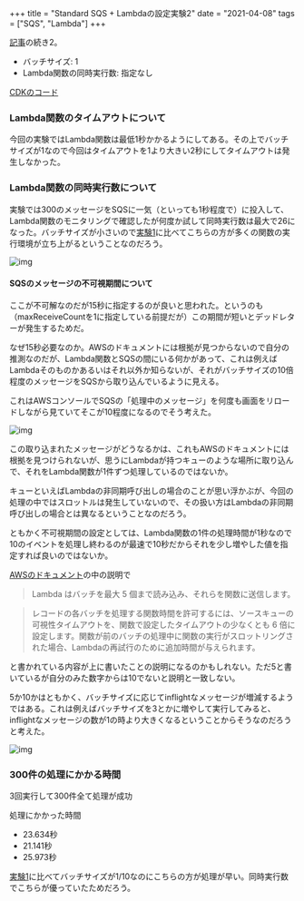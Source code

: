 +++
title = "Standard SQS + Lambdaの設定実験2"
date = "2021-04-08"
tags = ["SQS", "Lambda"]
+++

[記事](/aws/cdksqs-lambda-standard)の続き2。

* バッチサイズ: 1
* Lambda関数の同時実行数: 指定なし

[CDKのコード](https://github.com/suzukiken/cdksqs-lambda-standard)

### Lambda関数のタイムアウトについて

今回の実験ではLambda関数は最低1秒かかるようにしてある。その上でバッチサイズが1なので今回はタイムアウトを1より大きい2秒にしてタイムアウトは発生しなかった。

### Lambda関数の同時実行数について

実験では300のメッセージをSQSに一気（といっても1秒程度で）に投入して、Lambda関数のモニタリングで確認したが何度か試して同時実行数は最大で26になった。バッチサイズが小さいので[実験1](/aws/cdksqs-lambda-standard-1)に比べてこちらの方が多くの関数の実行環境が立ち上がるということなのだろう。

![img](/img/2021/04/lambda-standard-batch.png)

#### SQSのメッセージの不可視期間について

ここが不可解なのだが15秒に指定するのが良いと思われた。というのも（maxReceiveCountを1に指定している前提だが）この期間が短いとデッドレターが発生するためだ。

なぜ15秒必要なのか。AWSのドキュメントには根拠が見つからないので自分の推測なのだが、Lambda関数とSQSの間にいる何かがあって、これは例えばLambdaそのものかあるいはそれ以外か知らないが、それがバッチサイズの10倍程度のメッセージをSQSから取り込んでいるように見える。

これはAWSコンソールでSQSの「処理中のメッセージ」を何度も画面をリロードしながら見ていてそこが10程度になるのでそう考えた。

![img](/img/2021/04/sqs-standard-batch.png)

この取り込まれたメッセージがどうなるかは、これもAWSのドキュメントには根拠を見つけられないが、思うにLambdaが持つキューのような場所に取り込んで、それをLambda関数が1件ずつ処理しているのではないか。

キューといえばLambdaの非同期呼び出しの場合のことが思い浮かぶが、今回の処理の中ではスロットルは発生していないので、その扱い方はLambdaの非同期呼び出しの場合とは異なるということなのだろう。

ともかく不可視期間の設定としては、Lambda関数の1件の処理時間が1秒なので10のイベントを処理し終わるのが最速で10秒だからそれを少し増やした値を指定すれば良いのではないか。

[AWSのドキュメント](https://docs.aws.amazon.com/ja_jp/lambda/latest/dg/with-sqs.html)の中の説明で

> Lambda はバッチを最大 5 個まで読み込み、それらを関数に送信します。

> レコードの各バッチを処理する関数時間を許可するには、ソースキューの可視性タイムアウトを、関数で設定したタイムアウトの少なくとも 6 倍に設定します。関数が前のバッチの処理中に関数の実行がスロットリングされた場合、Lambdaの再試行のために追加時間が与えられます。

と書かれている内容が上に書いたことの説明になるのかもしれない。ただ5と書いているが自分のみた数字からは10でないと説明と一致しない。

5か10かはともかく、バッチサイズに応じてinflightなメッセージが増減するようではある。これは例えばバッチサイズを3とかに増やして実行してみると、inflightなメッセージの数が1の時より大きくなるということからそうなのだろうと考えた。

![img](/img/2021/04/sqs-standard-batch-5.png)

### 300件の処理にかかる時間

3回実行して300件全て処理が成功

処理にかかった時間

* 23.634秒
* 21.141秒
* 25.973秒

[実験1](/aws/cdksqs-lambda-standard-1)に比べてバッチサイズが1/10なのにこちらの方が処理が早い。同時実行数でこちらが優っていたためだろう。
